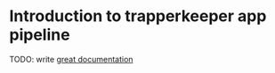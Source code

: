 # Introduction to trapperkeeper app pipeline

TODO: write [great documentation](http://jacobian.org/writing/great-documentation/what-to-write/)
